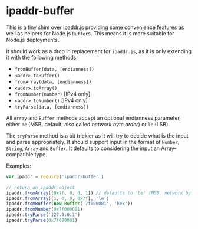 # ipaddr-buffer

This is a tiny shim over [ipaddr.js](https://github.com/whitequark/ipaddr.js) providing
some convenience features as well as helpers for Node.js `Buffer`s. This means it is
more suitable for Node.js deployments.

It should work as a drop in replacement for `ipaddr.js`, as it is only extending it with
the following methods:
- `fromBuffer(data, [endianness])`
- `<addr>.toBuffer()`
- `fromArray(data, [endianness])`
- `<addr>.toArray()`
- `fromNumber(number)` [IPv4 only]
- `<addr>.toNumber()` [IPv4 only]
- `tryParse(data, [endianness])`

All `Array` and `Buffer` methods accept an optional endianness parameter, either
`be` (MSB, default, also called *network byte order*) or `le` (LSB).

The `tryParse` method is a bit trickier as it will try to decide what is the input and
parse appropriately. It should support input in the format of `Number`, `String`,
`Array` and `Buffer`. It defaults to considering the input an Array-compatible type.

Examples:

```js
var ipaddr = require('ipaddr-buffer')

// return an ipaddr object
ipaddr.fromArray([0x7f, 0, 0, 1]) // defaults to 'be' (MSB, network byteorder)
ipaddr.fromArray([1, 0, 0, 0x7f], 'le')
ipaddr.fromBuffer(new Buffer('7f000001', 'hex'))
ipaddr.fromNumber(0x7f000001)
ipaddr.tryParse('127.0.0.1')
ipaddr.tryParse(0x7f000001)
```
